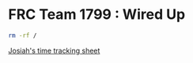 # FRC Team 1799 : Wired Up

```bash
rm -rf /
```


[Josiah's time tracking sheet](https://docs.google.com/spreadsheets/d/15C0ua4GWH5qSgHX_4zGq0YymuYiGaUk2xrt4BIr5cFE/edit?usp=sharing)


